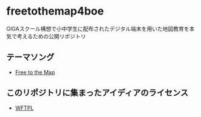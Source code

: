 # freetothemap4boe
GIGAスクール構想で小中学生に配布されたデジタル端末を用いた地図教育を本気で考えるための公開リポジトリ

## テーマソング
* [Free to the Map](https://github.com/osmfj/sotm2012tokyo)



## このリポジトリに集まったアイディアのライセンス
* [WFTPL](https://github.com/furuhashilab/freetothemap4boe/blob/main/LICENSE)
